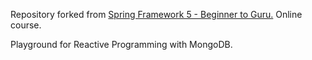 Repository forked from [Spring Framework 5 - Beginner to Guru.](http://courses.springframework.guru/p/spring-framework-5-begginer-to-guru/?product_id=363173) Online course.

Playground for Reactive Programming with MongoDB.

  